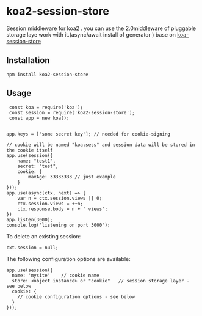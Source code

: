 # koa2-session-store


Session middleware for koa2 .
you can use the 2.0middleware of pluggable storage laye work with it.(async/await install of  generator )
base on [koa-session-store](https://github.com/hiddentao/koa-session-store/)

## Installation

```
npm install koa2-session-store
```
## Usage 

```
 const koa = require('koa');
 const session = require('koa2-session-store');
 const app = new koa();
 
 
app.keys = ['some secret key']; // needed for cookie-signing

// cookie will be named "koa:sess" and session data will be stored in the cookie itself
app.use(session({
    name: "test1",
    secret: "test",
    cookie: {
        maxAge: 33333333 // just example
    }
}));
app.use(async(ctx, next) => {
    var n = ctx.session.views || 0;
    ctx.session.views = ++n;
    ctx.response.body = n + ' views';
})
app.listen(3000);
console.log('listening on port 3000');
```

To delete an existing session:

```
cxt.session = null;
```

The following configuration options are available:

```
app.use(session({
  name: 'mysite'    // cookie name
  store: <object instance> or "cookie"   // session storage layer - see below
  cookie: {
    // cookie configuration options - see below
  }
}));

```



